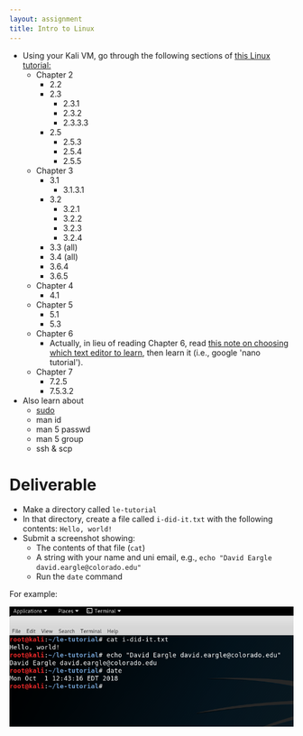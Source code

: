 ```yaml
---
layout: assignment
title: Intro to Linux
---
```


- Using your Kali VM, go through the following sections of <a href='http://www.tldp.org/LDP/intro-linux/intro-linux.pdf'>this Linux tutorial:</a>
	- Chapter 2
		- 2.2
		- 2.3
			- 2.3.1
			- 2.3.2
			- 2.3.3.3
		- 2.5
			- 2.5.3
			- 2.5.4
			- 2.5.5
	- Chapter 3
		- 3.1
			- 3.1.3.1
		- 3.2
			- 3.2.1
			- 3.2.2
			- 3.2.3
			- 3.2.4
		- 3.3 (all)
		- 3.4 (all)
		- 3.6.4
		- 3.6.5
	- Chapter 4
		- 4.1
	- Chapter 5
		- 5.1
		- 5.3
	- Chapter 6
		- Actually, in lieu of reading Chapter 6, read [this note on choosing which text editor to learn](/security-assignments/note-on-editors), then learn it (i.e., google 'nano tutorial').
	- Chapter 7
		- 7.2.5
		- 7.5.3.2
- Also learn about 
	- <a href='https://www.linux.com/learn/linux-101-introduction-sudo'>sudo</a>
	- man id
	- man 5 passwd
	- man 5 group
	- ssh & scp
    
    
# Deliverable

* Make a directory called `le-tutorial`
* In that directory, create a file called `i-did-it.txt` with the following contents: `Hello, world!`
* Submit a screenshot showing:
    * The contents of that file (`cat`)
    * A string with your name and uni email, e.g., `echo "David Eargle david.eargle@colorado.edu"`
    * Run the `date` command
    
For example:

![img](/security-assignments/intro-linux-lab.png)